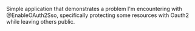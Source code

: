 Simple application that demonstrates a problem I'm encountering with @EnableOAuth2Sso, specifically protecting some resources with Oauth2 while leaving others public.
